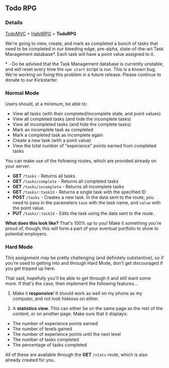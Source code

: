 ## Todo RPG

### Details

[TodoMVC](http://todomvc.com/) + [HabitRPG](https://habitrpg.com) = **TodoRPG**

We're going to view, create, and mark as completed a bunch of tasks that need to be completed in our bleeding edge, pre-alpha, state-of-the-art Task Management database\*. Each task will have a point value assigned to it.

\* - Do be advised that the Task Management database is currently unstable, and will reset every time the `npm start` script is run. This is a known bug. We're working on fixing this problem in a future release. Please continue to donate to our Kickstarter.

### Normal Mode

Users should, at a minimum, be able to:

* View all tasks (with their completed/incomplete state, and point values)
* View all completed tasks (and hide the incomplete tasks)
* View all incompleted tasks (and hide the complete tasks)
* Mark an incomplete task as completed
* Mark a completed task as incomplete again
* Create a new task (with a point value)
* View the total number of "experience" points earned from completed tasks

You can make use of the following routes, which are provided already on your server.

* **GET** `/tasks` - Returns all tasks
* **GET** `/tasks/complete` - Returns all completed tasks
* **GET** `/tasks/incomplete` - Returns all incomplete tasks
* **GET** `/tasks/:taskId` - Returns a single task with the specified ID
* **POST** `/tasks` - Creates a new task. In the data sent to the route, you need to pass in the parameters `task` with the task name, and `value` with the point value.
* **PUT** `/tasks/:taskId` - Edits the task using the data sent to the route.

**What does this look like?** That's 100% up to you! Make it something you're proud of, though; this will form a part of your eventual portfolio to show to potential employers.

### Hard Mode

This assignment may be pretty challenging (and definitely substantive), so if you're used to getting into and through Hard Mode, don't get discouraged if you get tripped up here.

That said, hopefully you'll be able to get through it and still want some more. If that's the case, then implement the following features...

1. Make it **responsive**! It should work as well on my phone as my computer, and not look hideous on either.

2. A **statistics view**. This can either be on the same page as the rest of the content, or on another page. Make sure that it displays:

* The number of experience points earned
* The number of levels gained
* The number of experience points until the next level
* The number of tasks completed 
* The percentage of tasks completed

All of these are available through the **GET** `/stats` route, which is also already created for you.

